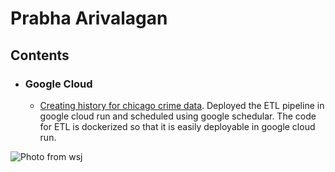 # Prabha Arivalagan

## Contents

* ### Google Cloud
  * [Creating history for chicago crime data](https://github.com/prabha-git/chicago_crime/). Deployed the ETL pipeline in google cloud run and scheduled using google schedular. The code for ETL is dockerized so that it is easily deployable in google cloud run.

![Photo from wsj](https://si.wsj.net/public/resources/images/BN-XJ808_CARJAC_P_20180208130657.jpg)

<!--
**prabha-git/prabha-git** is a ✨ _special_ ✨ repository because its `README.md` (this file) appears on your GitHub profile.

Here are some ideas to get you started:

- 🔭 I’m currently working on ...
- 🌱 I’m currently learning ...
- 👯 I’m looking to collaborate on ...
- 🤔 I’m looking for help with ...
- 💬 Ask me about ...
- 📫 How to reach me: ...
- 😄 Pronouns: ...
- ⚡ Fun fact: ...
-->
